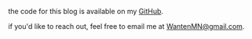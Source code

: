 the code for this blog is available on my [GitHub](https://github.com/WantenMN).

if you'd like to reach out, feel free to email me at [WantenMN@gmail.com](mailto:WantenMN@gmail.com).
